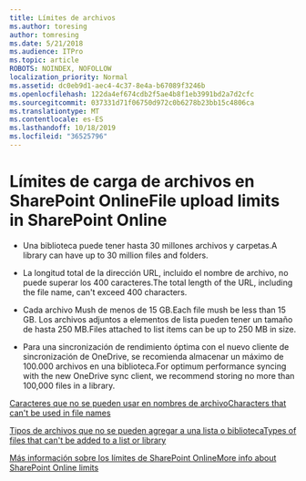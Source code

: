 ```yaml
---
title: Límites de archivos
ms.author: toresing
author: tomresing
ms.date: 5/21/2018
ms.audience: ITPro
ms.topic: article
ROBOTS: NOINDEX, NOFOLLOW
localization_priority: Normal
ms.assetid: dc0eb9d1-aec4-4c37-8e4a-b67089f3246b
ms.openlocfilehash: 122da4ef674cdb2f5ae4b8f1eb3991bd2a7d2cfc
ms.sourcegitcommit: 037331d71f06750d972c0b6278b23bb15c4806ca
ms.translationtype: MT
ms.contentlocale: es-ES
ms.lasthandoff: 10/18/2019
ms.locfileid: "36525796"
---
```

# <a name="file-upload-limits-in-sharepoint-online"></a><span data-ttu-id="e2e6d-102">Límites de carga de archivos en SharePoint Online</span><span class="sxs-lookup"><span data-stu-id="e2e6d-102">File upload limits in SharePoint Online</span></span>

- <span data-ttu-id="e2e6d-103">Una biblioteca puede tener hasta 30 millones archivos y carpetas.</span><span class="sxs-lookup"><span data-stu-id="e2e6d-103">A library can have up to 30 million files and folders.</span></span>
    
- <span data-ttu-id="e2e6d-104">La longitud total de la dirección URL, incluido el nombre de archivo, no puede superar los 400 caracteres.</span><span class="sxs-lookup"><span data-stu-id="e2e6d-104">The total length of the URL, including the file name, can't exceed 400 characters.</span></span>
    
- <span data-ttu-id="e2e6d-105">Cada archivo Mush de menos de 15 GB.</span><span class="sxs-lookup"><span data-stu-id="e2e6d-105">Each file mush be less than 15 GB.</span></span> <span data-ttu-id="e2e6d-106">Los archivos adjuntos a elementos de lista pueden tener un tamaño de hasta 250 MB.</span><span class="sxs-lookup"><span data-stu-id="e2e6d-106">Files attached to list items can be up to 250 MB in size.</span></span>
    
- <span data-ttu-id="e2e6d-107">Para una sincronización de rendimiento óptima con el nuevo cliente de sincronización de OneDrive, se recomienda almacenar un máximo de 100.000 archivos en una biblioteca.</span><span class="sxs-lookup"><span data-stu-id="e2e6d-107">For optimum performance syncing with the new OneDrive sync client, we recommend storing no more than 100,000 files in a library.</span></span> 
    
[<span data-ttu-id="e2e6d-108">Caracteres que no se pueden usar en nombres de archivo</span><span class="sxs-lookup"><span data-stu-id="e2e6d-108">Characters that can't be used in file names</span></span>](https://go.microsoft.com/fwlink/?linkid=866430)
  
[<span data-ttu-id="e2e6d-109">Tipos de archivos que no se pueden agregar a una lista o biblioteca</span><span class="sxs-lookup"><span data-stu-id="e2e6d-109">Types of files that can't be added to a list or library</span></span>](https://go.microsoft.com/fwlink/?linkid=273757)
  
[<span data-ttu-id="e2e6d-110">Más información sobre los límites de SharePoint Online</span><span class="sxs-lookup"><span data-stu-id="e2e6d-110">More info about SharePoint Online limits</span></span>](https://go.microsoft.com/fwlink/?linkid=271273)
  

